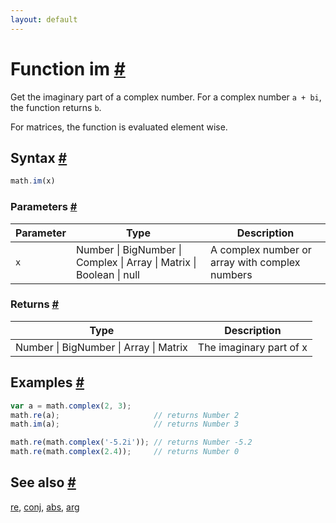 ```yaml
---
layout: default
---
```


<h1 id="function-im">Function im <a href="#function-im" title="Permalink">#</a></h1>

Get the imaginary part of a complex number.
For a complex number `a + bi`, the function returns `b`.

For matrices, the function is evaluated element wise.


<h2 id="syntax">Syntax <a href="#syntax" title="Permalink">#</a></h2>

```js
math.im(x)
```

<h3 id="parameters">Parameters <a href="#parameters" title="Permalink">#</a></h3>

Parameter | Type | Description
--------- | ---- | -----------
`x` | Number &#124; BigNumber &#124; Complex &#124; Array &#124; Matrix &#124; Boolean &#124; null |  A complex number or array with complex numbers

<h3 id="returns">Returns <a href="#returns" title="Permalink">#</a></h3>

Type | Description
---- | -----------
Number &#124; BigNumber &#124; Array &#124; Matrix | The imaginary part of x


<h2 id="examples">Examples <a href="#examples" title="Permalink">#</a></h2>

```js
var a = math.complex(2, 3);
math.re(a);                     // returns Number 2
math.im(a);                     // returns Number 3

math.re(math.complex('-5.2i')); // returns Number -5.2
math.re(math.complex(2.4));     // returns Number 0
```


<h2 id="see-also">See also <a href="#see-also" title="Permalink">#</a></h2>

[re](re.html),
[conj](conj.html),
[abs](abs.html),
[arg](arg.html)


<!-- Note: This file is automatically generated from source code comments. Changes made in this file will be overridden. -->

